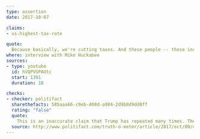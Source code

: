 ```yaml
---
type: assertion
date: 2017-10-07

claims:
- us-highest-tax-rate

quote:
  Because basically, we're cutting taxes. And these people -- these incredible people -- we're the highest taxed nation in the world. These incredible people that we have are treated unfairly. The companies within our country are treated unfairly, and frankly they're leaving -- they leave.
where: interview with Mike Huckabee
sources:
- type: youtube
  id: hVQPVGPAUtc
  start: 1391
  duration: 18

checks:
- checker: politifact
  sharethefacts: 585aaa66-c9eb-408d-a984-2d9b8d9dd0ff
  rating: "false"
  quote:
    This is an inaccurate claim that Trump has repeated many times. The Organization for Economic Co-Operation and Development in 2014 compared the United States with 33 other industrialized nations and found that the United States actually fell to the bottom or the middle of the pack, depending on whether you look at taxes as a percentage of GDP or tax revenue per capita.
  source: http://www.politifact.com/truth-o-meter/article/2017/oct/09/donald-trumps-interview-mike-huckabee-fact-checked/
---
```


